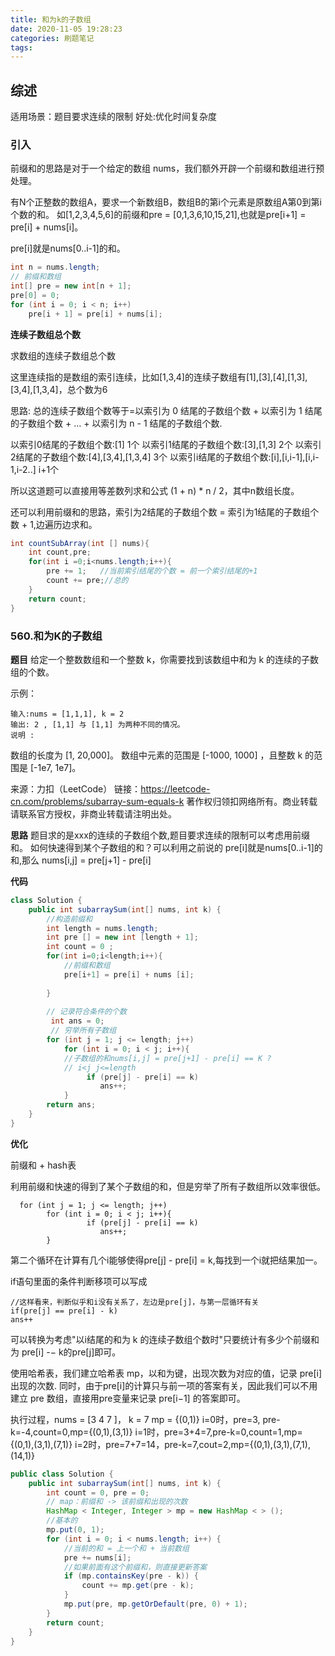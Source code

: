 ```yaml
---
title: 和为k的子数组
date: 2020-11-05 19:28:23
categories: 刷题笔记
tags:
---
```


## 综述

适用场景：题目要求连续的限制
好处:优化时间复杂度


### 引入

前缀和的思路是对于一个给定的数组 nums，我们额外开辟一个前缀和数组进行预处理。

有N个正整数的数组A，要求一个新数组B，数组B的第i个元素是原数组A第0到第i个数的和。
如[1,2,3,4,5,6]的前缀和pre = [0,1,3,6,10,15,21],也就是pre[i+1] = pre[i] + nums[i]。

pre[i]就是nums[0..i-1]的和。

```Java
int n = nums.length;
// 前缀和数组
int[] pre = new int[n + 1];
pre[0] = 0;
for (int i = 0; i < n; i++)
    pre[i + 1] = pre[i] + nums[i];
```

**连续子数组总个数**

求数组的连续子数组总个数

这里连续指的是数组的索引连续，比如[1,3,4]的连续子数组有[1],[3],[4],[1,3],[3,4],[1,3,4]，总个数为6

思路:
总的连续子数组个数等于=以索引为 0 结尾的子数组个数 + 以索引为 1 结尾的子数组个数 + … + 以索引为 n - 1 结尾的子数组个数.

以索引0结尾的子数组个数:[1] 1个
以索引1结尾的子数组个数:[3],[1,3] 2个
以索引2结尾的子数组个数:[4],[3,4],[1,3,4] 3个
以索引i结尾的子数组个数:[i],[i,i-1],[i,i-1,i-2..] i+1个

所以这道题可以直接用等差数列求和公式 (1 + n) * n / 2，其中n数组长度。

还可以利用前缀和的思路，索引为2结尾的子数组个数 = 索引为1结尾的子数组个数 + 1,边遍历边求和。

```Java
int countSubArray(int [] nums){
    int count,pre;
    for(int i =0;i<nums.length;i++){
        pre += 1;   //当前索引结尾的个数 = 前一个索引结尾的+1
        count += pre;//总的
    }
    return count;
}
```

### 560.和为K的子数组

**题目**
给定一个整数数组和一个整数 k，你需要找到该数组中和为 k 的连续的子数组的个数。

示例：

```
输入:nums = [1,1,1], k = 2
输出: 2 , [1,1] 与 [1,1] 为两种不同的情况。
说明 :
```

数组的长度为 [1, 20,000]。
数组中元素的范围是 [-1000, 1000] ，且整数 k 的范围是 [-1e7, 1e7]。

来源：力扣（LeetCode）
链接：https://leetcode-cn.com/problems/subarray-sum-equals-k
著作权归领扣网络所有。商业转载请联系官方授权，非商业转载请注明出处。

**思路**
题目求的是xxx的连续的子数组个数,题目要求连续的限制可以考虑用前缀和。
如何快速得到某个子数组的和？可以利用之前说的 pre[i]就是nums[0..i-1]的和,那么 nums[i,j] = pre[j+1] - pre[i]

**代码**

```Java
class Solution {
    public int subarraySum(int[] nums, int k) {
        //构造前缀和
        int length = nums.length;
        int pre [] = new int [length + 1];
        int count = 0 ;
        for(int i=0;i<length;i++){
            //前缀和数组
            pre[i+1] = pre[i] + nums [i];
            
        }
       
        // 记录符合条件的个数
         int ans = 0;
         // 穷举所有子数组
        for (int j = 1; j <= length; j++)
            for (int i = 0; i < j; i++){  
            //子数组的和nums[i,j] = pre[j+1] - pre[i] == K ?
            // i<j j<=length
                 if (pre[j] - pre[i] == k)
                    ans++;
            }
        return ans;
    }
}
```

**优化**

前缀和 + hash表

利用前缀和快速的得到了某个子数组的和，但是穷举了所有子数组所以效率很低。

```
  for (int j = 1; j <= length; j++)
        for (int i = 0; i < j; i++){  
                 if (pre[j] - pre[i] == k)
                    ans++;
        }
```

第二个循环在计算有几个i能够使得pre[j] - pre[i] = k,每找到一个i就把结果加一。

if语句里面的条件判断移项可以写成

```
//这样看来，判断似乎和i没有关系了，左边是pre[j]，与第一层循环有关
if(pre[j] == pre[i] - k)
ans++
```

可以转换为考虑"以i结尾的和为 k 的连续子数组个数时"只要统计有多少个前缀和为 pre[i] -− k的pre[j]即可。

使用哈希表，我们建立哈希表 mp，以和为键，出现次数为对应的值，记录 pre[i] 出现的次数.
同时，由于pre[i]的计算只与前一项的答案有关，因此我们可以不用建立 pre 数组，直接用pre变量来记录 pre[i−1] 的答案即可。

执行过程，nums =  [3 4 7 ]， k = 7 
mp = {(0,1)}
i=0时，pre=3, pre-k=-4,count=0,mp={(0,1),(3,1)}
i=1时，pre=3+4=7,pre-k=0,count=1,mp={(0,1),(3,1),(7,1)}
i=2时，pre=7+7=14，pre-k=7,cout=2,mp={(0,1),(3,1),(7,1),(14,1)}

```JAVA
public class Solution {
    public int subarraySum(int[] nums, int k) {
        int count = 0, pre = 0;
        // map：前缀和 -> 该前缀和出现的次数
        HashMap < Integer, Integer > mp = new HashMap < > ();
        //基本的
        mp.put(0, 1);
        for (int i = 0; i < nums.length; i++) {
            //当前的和 = 上一个和 + 当前数组
            pre += nums[i];
            //如果前面有这个前缀和，则直接更新答案
            if (mp.containsKey(pre - k)) {
                count += mp.get(pre - k);
            }
            mp.put(pre, mp.getOrDefault(pre, 0) + 1);
        }
        return count;
    }
}


```






